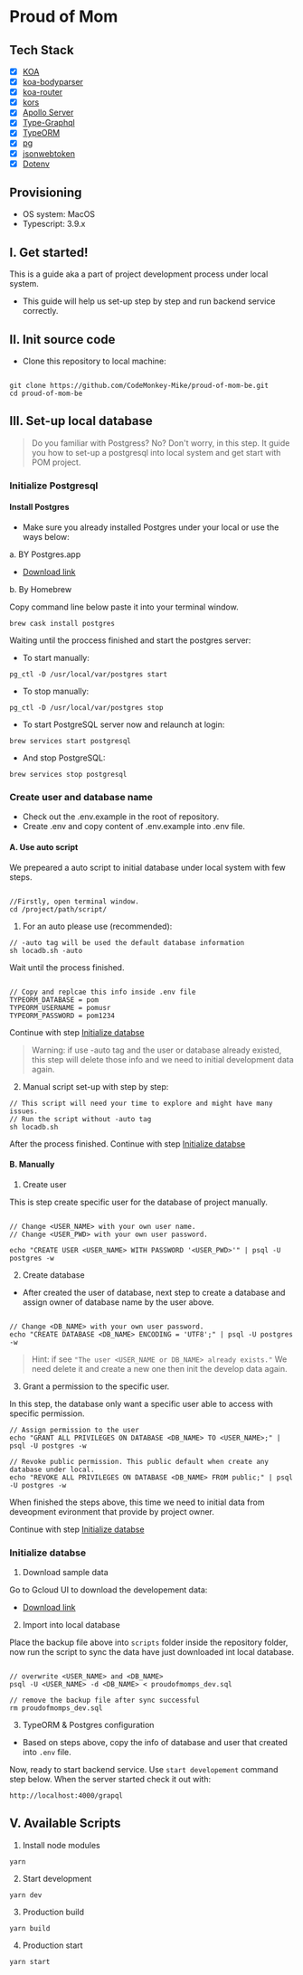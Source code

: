 # Proud of Mom

## Tech Stack

- [x] [KOA](https://github.com/koajs/koa)
- [x] [koa-bodyparser](https://github.com/koajs/bodyparser)
- [x] [koa-router](https://github.com/ZijianHe/koa-router)
- [x] [kors](https://github.com/koajs/cors)
- [x] [Apollo Server](https://github.com/apollographql/apollo-server/tree/main/packages/apollo-server-koa)
- [x] [Type-Graphql](https://github.com/MichalLytek/type-graphql)
- [x] [TypeORM](https://github.com/typeorm/typeorm)
- [x] [pg](https://github.com/brianc/node-postgres/tree/master/packages/pg)
- [x] [jsonwebtoken](https://github.com/auth0/node-jsonwebtoken)
- [x] [Dotenv](https://github.com/motdotla/dotenv)

## Provisioning

- OS system: MacOS
- Typescript: 3.9.x

## I. Get started!

This is a guide aka a part of project development process under local system.

- This guide will help us set-up step by step and run backend service correctly.

## II. Init source code

- Clone this repository to local machine:

```

git clone https://github.com/CodeMonkey-Mike/proud-of-mom-be.git
cd proud-of-mom-be

```

## III. Set-up local database

>Do you familiar with Postgress? No? Don't worry, in this step. It guide you how to set-up a postgresql into local system and get start with POM project.

### Initialize Postgresql

#### Install Postgres

- Make sure you already installed Postgres under your local or use the ways below:

a. BY Postgres.app

- [Download link](https://postgresapp.com/downloads.html)

b. By Homebrew

Copy command line below paste it into your terminal window.

```
brew cask install postgres
```

Waiting until the proccess finished and start the postgres server:

- To start manually:

```
pg_ctl -D /usr/local/var/postgres start
```

- To stop manually:

```
pg_ctl -D /usr/local/var/postgres stop
```

- To start PostgreSQL server now and relaunch at login:

```
brew services start postgresql
```

- And stop PostgreSQL:

```
brew services stop postgresql
```

### Create user and database name

- Check out the .env.example in the root of repository.
- Create .env and copy content of .env.example into .env file.

#### A. Use auto script

We prepeared  a auto script to initial database under local system with few steps.

```

//Firstly, open terminal window.
cd /project/path/script/

```

1. For an auto please use (recommended):

```
// -auto tag will be used the default database information
sh locadb.sh -auto
```

Wait until the process finished. 

```

// Copy and replcae this info inside .env file
TYPEORM_DATABASE = pom
TYPEORM_USERNAME = pomusr
TYPEORM_PASSWORD = pom1234

```

Continue with step [Initialize databse](#initialize-databse)

> Warning: if use -auto tag and the user or database already existed, this step will delete those info and we need to initial development data again.

2. Manual script set-up with step by step:

```
// This script will need your time to explore and might have many issues.
// Run the script without -auto tag
sh locadb.sh

```

After the process finished.
Continue with step [Initialize databse](#initialize-databse)

#### B. Manually

1. Create user

This is step create specific user for the database of project manually.

```

// Change <USER_NAME> with your own user name.
// Change <USER_PWD> with your own user password.

echo "CREATE USER <USER_NAME> WITH PASSWORD '<USER_PWD>'" | psql -U postgres -w

```

2. Create database

- After created the user of database, next step to create a database and assign owner of database name by the user above.

```

// Change <DB_NAME> with your own user password.
echo "CREATE DATABASE <DB_NAME> ENCODING = 'UTF8';" | psql -U postgres -w

```

> Hint: if see `"The user <USER_NAME or DB_NAME> already exists."` We need delete it and create a new one then init the develop data again.


3. Grant a permission to the specific user.

In this step, the database only want a specific user able to access with specific permission.

```
// Assign permission to the user
echo "GRANT ALL PRIVILEGES ON DATABASE <DB_NAME> TO <USER_NAME>;" | psql -U postgres -w

// Revoke public permission. This public default when create any database under local.
echo "REVOKE ALL PRIVILEGES ON DATABASE <DB_NAME> FROM public;" | psql -U postgres -w

```

When finished the steps above, this time we need to initial data from deveopment evironment that provide by project owner.

Continue with step [Initialize databse](#initialize-databse)

### Initialize databse

1. Download sample data

Go to Gcloud UI to download the developement data:

- [Download link](https://console.cloud.google.com/storage/browser/bk_proud_of_mom;tab=objects?forceOnBucketsSortingFiltering=false&cloudshell=false&project=rock-fountain-288922&prefix=&forceOnObjectsSortingFiltering=false)

2. Import into local database

Place the backup file above into `scripts` folder inside the repository folder, now run the script to sync the data have just downloaded int local database.

```

// overwrite <USER_NAME> and <DB_NAME>
psql -U <USER_NAME> -d <DB_NAME> < proudofmomps_dev.sql

// remove the backup file after sync successful
rm proudofmomps_dev.sql

```


3. TypeORM & Postgres configuration

- Based on steps above, copy the info of database and user that created into `.env` file.

Now, ready to start backend service. Use `start developement` command step below. When the server started check it out with:

``` 
http://localhost:4000/grapql

```

## V. Available Scripts

1. Install node modules

`yarn`

2. Start development

`yarn dev`

3. Production build

`yarn build`

4. Production start

`yarn start`
